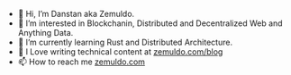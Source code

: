 - 👋 Hi, I’m Danstan aka Zemuldo.
- 👀 I’m interested in Blockchanin, Distributed and Decentralized Web and Anything Data.
- 🌱 I’m currently learning Rust and Distributed Architecture.
- 💞️ I Love writing technical content at [zemuldo.com/blog](https://zemuldo.com/blog)
- 📫 How to reach me [zemuldo.com](https://zemuldo.com)

